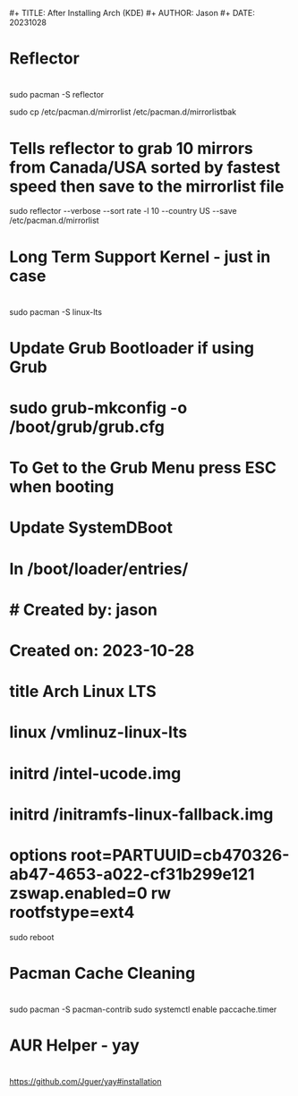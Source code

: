 #+ TITLE: After Installing Arch (KDE)
#+ AUTHOR: Jason 
#+ DATE: 20231028

# Reflector
# ########## 
sudo pacman -S reflector

sudo cp /etc/pacman.d/mirrorlist /etc/pacman.d/mirrorlistbak 

# Tells reflector to grab 10 mirrors from Canada/USA sorted by fastest speed then save to the mirrorlist file
sudo reflector --verbose --sort rate -l 10 --country US --save /etc/pacman.d/mirrorlist 

# Long Term Support Kernel - just in case
# ########################################
sudo pacman -S linux-lts

# Update Grub Bootloader if using Grub
# sudo grub-mkconfig -o /boot/grub/grub.cfg
# To Get to the Grub Menu press ESC when booting

# Update SystemDBoot
# In /boot/loader/entries/
# # Created by: jason
# Created on: 2023-10-28
# title   Arch Linux LTS
# linux   /vmlinuz-linux-lts
# initrd  /intel-ucode.img
# initrd  /initramfs-linux-fallback.img
# options root=PARTUUID=cb470326-ab47-4653-a022-cf31b299e121 zswap.enabled=0 rw rootfstype=ext4

sudo reboot

# Pacman Cache Cleaning
# #####################

sudo pacman -S pacman-contrib
sudo systemctl enable paccache.timer

# AUR Helper - yay
# ################

https://github.com/Jguer/yay#installation


